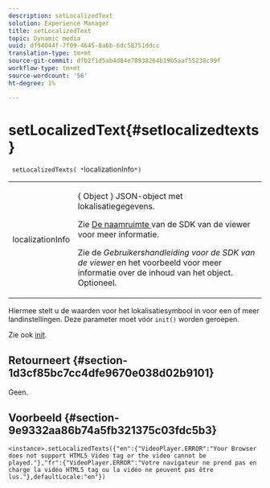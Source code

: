 ```yaml
---
description: setLocalizedText
solution: Experience Manager
title: setLocalizedText
topic: Dynamic media
uuid: df94044f-7f09-4645-8a6b-6dc58751ddcc
translation-type: tm+mt
source-git-commit: dfb2f1d5ab4d84e78938264b19b5aaf55238c99f
workflow-type: tm+mt
source-wordcount: '56'
ht-degree: 1%

---
```



# setLocalizedText{#setlocalizedtexts}

` setLocalizedTexts( *`localizationInfo`*)`

<table id="table_896DFF34A68A403DB93A6D597461A573"> 
 <tbody> 
  <tr> 
   <td colname="col1"> <p> <span class="codeph"> <span class="varname"> localizationInfo  </span> </span> </p> </td> 
   <td colname="col2"> <p> { <span class="codeph"> Object </span>} JSON-object met lokalisatiegegevens. </p> <p>Zie <a href="../../../c-html5-s7-aem-asset-viewers/c-html5-video-reference/r-html5-video-viewer-20-namespace.md#concept-679bfabb3e3e4c12a285c4e9c4144153" format="dita" scope="local"> De naamruimte </a> van de SDK van de viewer voor meer informatie. </p> <p>Zie de <i>Gebruikershandleiding voor de SDK van de viewer</i> en het voorbeeld voor meer informatie over de inhoud van het object. Optioneel. </p> </td> 
  </tr> 
 </tbody> 
</table>

Hiermee stelt u de waarden voor het lokalisatiesymbool in voor een of meer landinstellingen. Deze parameter moet vóór `init()` worden geroepen.

Zie ook [init](../../../c-html5-s7-aem-asset-viewers/c-html5-video-reference/c-html5-video-viewer-20-javascriptapiref/r-html5-video-viewer-20-javascriptapiref-init.md#reference-3b570ba8b35045d6b30fb178c21a66c6).

## Retourneert {#section-1d3cf85bc7cc4dfe9670e038d02b9101}

Geen.

## Voorbeeld {#section-9e9332aa86b74a5fb321375c03fdc5b3}

```
<instance>.setLocalizedTexts({"en":{"VideoPlayer.ERROR":"Your Browser does not support HTML5 Video tag or the video cannot be played."},"fr":{"VideoPlayer.ERROR":"Votre navigateur ne prend pas en charge la vidéo HTML5 tag ou la vidéo ne peuvent pas être lus."},defaultLocale:"en"})
```

